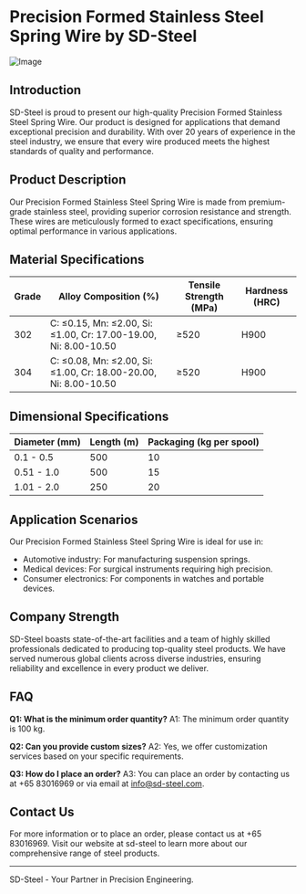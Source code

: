 # Precision Formed Stainless Steel Spring Wire by SD-Steel

![Image](https://github.com/user-attachments/assets/2567258e-e124-4816-932d-1809bd27ef0b)

## Introduction

SD-Steel is proud to present our high-quality Precision Formed Stainless Steel Spring Wire. Our product is designed for applications that demand exceptional precision and durability. With over 20 years of experience in the steel industry, we ensure that every wire produced meets the highest standards of quality and performance.

## Product Description

Our Precision Formed Stainless Steel Spring Wire is made from premium-grade stainless steel, providing superior corrosion resistance and strength. These wires are meticulously formed to exact specifications, ensuring optimal performance in various applications.

## Material Specifications

| Grade        | Alloy Composition (%) | Tensile Strength (MPa) | Hardness (HRC) |
|--------------|-----------------------|------------------------|----------------|
| 302          | C: ≤0.15, Mn: ≤2.00, Si: ≤1.00, Cr: 17.00-19.00, Ni: 8.00-10.50 | ≥520                   | H900           |
| 304          | C: ≤0.08, Mn: ≤2.00, Si: ≤1.00, Cr: 18.00-20.00, Ni: 8.00-10.50 | ≥520                   | H900           |

## Dimensional Specifications

| Diameter (mm) | Length (m)   | Packaging (kg per spool) |
|---------------|--------------|-------------------------|
| 0.1 - 0.5     | 500          | 10                      |
| 0.51 - 1.0    | 500          | 15                      |
| 1.01 - 2.0    | 250          | 20                      |

## Application Scenarios

Our Precision Formed Stainless Steel Spring Wire is ideal for use in:
- Automotive industry: For manufacturing suspension springs.
- Medical devices: For surgical instruments requiring high precision.
- Consumer electronics: For components in watches and portable devices.

## Company Strength

SD-Steel boasts state-of-the-art facilities and a team of highly skilled professionals dedicated to producing top-quality steel products. We have served numerous global clients across diverse industries, ensuring reliability and excellence in every product we deliver.

## FAQ

**Q1: What is the minimum order quantity?**
A1: The minimum order quantity is 100 kg.

**Q2: Can you provide custom sizes?**
A2: Yes, we offer customization services based on your specific requirements.

**Q3: How do I place an order?**
A3: You can place an order by contacting us at +65 83016969 or via email at info@sd-steel.com.

## Contact Us

For more information or to place an order, please contact us at +65 83016969. Visit our website at  sd-steel to learn more about our comprehensive range of steel products.

---

SD-Steel - Your Partner in Precision Engineering.